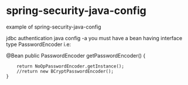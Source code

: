 # spring-security-java-config
example of spring-security-java-config 

jdbc authentication java config -a you must have a bean having interface type PasswordEncoder i.e:  

@Bean
	public PasswordEncoder getPasswordEncoder() {

		return NoOpPasswordEncoder.getInstance();
		//return new BCryptPasswordEncoder();
	}
